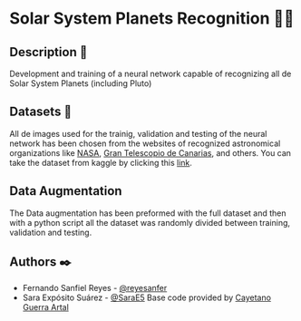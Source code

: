 # Solar System Planets Recognition :milky_way::telescope:
## Description :page_with_curl:
Development and training of a neural network capable of recognizing all de Solar System Planets (including Pluto)

## Datasets :open_file_folder:
All de images used for the trainig, validation and testing of the neural network has been chosen from the websites of recognized astronomical organizations like [NASA](https://www.nasa.gov/multimedia/imagegallery/index.html), [Gran Telescopio de Canarias](http://www.gtc.iac.es), and others. You can take the dataset from kaggle by clicking this [link](https://www.kaggle.com/datasets/fernandosanfielreyes/solar-system-planets).

## Data Augmentation
The Data augmentation has been preformed with the full dataset and then with a python script all the dataset was randomly divided between training, validation and testing.

## Authors :black_nib:
  - Fernando Sanfiel Reyes - [@reyesanfer](https://github.com/reyesanfer)
  - Sara Expósito Suárez - [@SaraE5](https://github.com/SaraE5)
Base code provided by [Cayetano Guerra Artal](https://cayetanoguerra.github.io/ia/)
